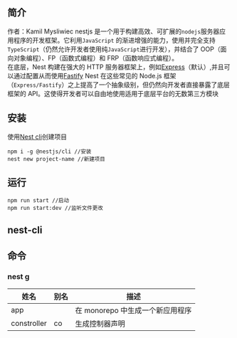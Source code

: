 ## 简介

作者：Kamil Mysliwiec
nestjs 是一个用于构建高效、可扩展的`nodejs`服务器应用程序的开发框架。它利用`JavaScript` 的渐进增强的能力，使用并完全支持`TypeScript`（仍然允许开发者使用纯`JavaScript`进行开发），并结合了 OOP（面向对象编程）、FP（函数式编程）和 FRP（函数响应式编程）。  
在底层，Nest 构建在强大的 HTTP 服务器框架上，例如[Express](https://expressjs.com/)（默认）,并且可以通过配置从而使用[Fastify](https://github.com/fastify/fastify)
Nest 在这些常见的 Node.js 框架（`Express/Fastify`）之上提高了一个抽象级别，但仍然向开发者直接暴露了底层框架的 API。这使得开发者可以自由地使用适用于底层平台的无数第三方模块

## 安装

使用[Nest cli](https://nestjs.bootcss.com/cli/overview)创建项目

```
npm i -g @nestjs/cli //安装
nest new project-name //新建项目
```

## 运行

```
npm run start //启动
npm run start:dev //监听文件更改
```

## nest-cli

## 命令

### nest g

| **姓名**    | **别名** | **描述**                         |
| ----------- | -------- | -------------------------------- |
| app         |          | 在 monorepo 中生成一个新应用程序 |
| constroller | co       | 生成控制器声明                   |
